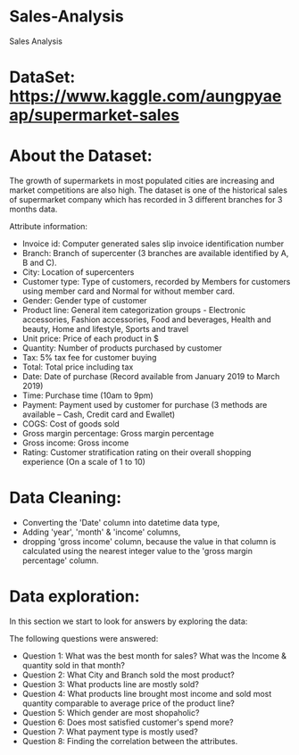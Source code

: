 # Sales-Analysis
Sales Analysis

# DataSet: https://www.kaggle.com/aungpyaeap/supermarket-sales

# About the Dataset:
The growth of supermarkets in most populated cities are increasing and market competitions are also high. The dataset is one of the historical sales of supermarket company which has recorded in 3 different branches for 3 months data.

Attribute information:

 - Invoice id: Computer generated sales slip invoice identification number
 - Branch: Branch of supercenter (3 branches are available identified by A, B and C).
 - City: Location of supercenters
 - Customer type: Type of customers, recorded by Members for customers using member card and Normal for without member card.
 - Gender: Gender type of customer
 - Product line: General item categorization groups - Electronic accessories, Fashion accessories, Food and beverages, Health and beauty, Home and lifestyle, Sports and travel
 - Unit price: Price of each product in $
 - Quantity: Number of products purchased by customer
 - Tax: 5% tax fee for customer buying
 - Total: Total price including tax
 - Date: Date of purchase (Record available from January 2019 to March 2019)
 - Time: Purchase time (10am to 9pm)
 - Payment: Payment used by customer for purchase (3 methods are available – Cash, Credit card and Ewallet)
 - COGS: Cost of goods sold
 - Gross margin percentage: Gross margin percentage
 - Gross income: Gross income
 - Rating: Customer stratification rating on their overall shopping experience (On a scale of 1 to 10)

# Data Cleaning:
- Converting the 'Date' column into datetime data type,
- Adding 'year', 'month' & 'income' columns,
- dropping 'gross income' column, because the value in that column is calculated using the nearest integer value to the 'gross margin percentage' column.

# Data exploration:
In this section we start to look for answers by exploring the data:

The following questions were answered: 
- Question 1: What was the best month for sales? What was the Income & quantity sold in that month?
- Question 2: What City and Branch sold the most product?
- Question 3: What products line are mostly sold?
- Question 4: What products line brought most income and sold most quantity comparable to average price of the product line?
- Question 5: Which gender are most shopaholic?
- Question 6: Does most satisfied customer's spend more?
- Question 7: What payment type is mostly used?
- Question 8: Finding the correlation between the attributes.
